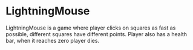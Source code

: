 # LightningMouse
LightningMouse is a game where player clicks on squares as fast as possible, different squares have different points. Player also has a health bar, when it reaches zero player dies.
